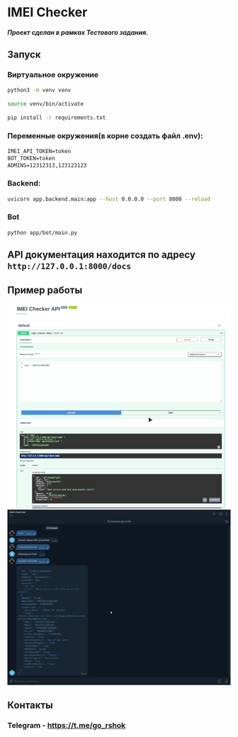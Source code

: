 # IMEI Checker 

#### *Проект сделан в рамках Тестового задания.*

## Запуск

### Виртуальное окружение
```bash
python3 -m venv venv
```

```bash
source venv/bin/activate
```

```bash
pip install -r requirements.txt
```

### Переменные окружения(в корне создать файл .env):
```
IMEI_API_TOKEN=token
BOT_TOKEN=token
ADMINS=12312313,123123123
```

### Backend:
```bash
uvicorn app.backend.main:app --host 0.0.0.0 --port 8000 --reload
```


### Bot
``` bash
python app/bot/main.py
```

## API документация находится по адресу `http://127.0.0.1:8000/docs`

## Пример работы

<p align="center">
  <img src="img/1.png" width="600" height="auto" />
  <img src="img/2.png" width="600" height="auto" />
</p>


## Контакты

### Telegram - https://t.me/go_rshok
